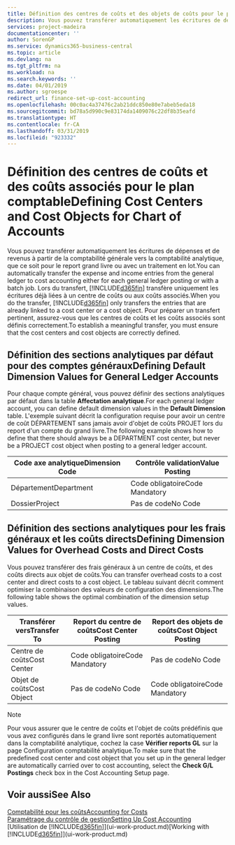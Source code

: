 ```yaml
---
title: Définition des centres de coûts et des objets de coûts pour le plan comptable | Microsoft Docs
description: Vous pouvez transférer automatiquement les écritures de dépenses et de revenus à partir de la comptabilité générale vers la comptabilité analytique, que ce soit pour le report grand livre ou avec un traitement en lot. Lors du transfert, le système transfère uniquement les écritures déjà liées à un centre de coûts ou à un objet de coûts. Pour préparer un transfert pertinent, assurez-vous que les centres de coûts et les coûts associés sont définis correctement.
services: project-madeira
documentationcenter: ''
author: SorenGP
ms.service: dynamics365-business-central
ms.topic: article
ms.devlang: na
ms.tgt_pltfrm: na
ms.workload: na
ms.search.keywords: ''
ms.date: 04/01/2019
ms.author: sgroespe
redirect_url: finance-set-up-cost-accounting
ms.openlocfilehash: 00c0ac4a37476c2ab21ddc850e80e7abeb5eda18
ms.sourcegitcommit: bd78a5d990c9e83174da1409076c22df8b35eafd
ms.translationtype: HT
ms.contentlocale: fr-CA
ms.lasthandoff: 03/31/2019
ms.locfileid: "923332"
---
```

# <a name="defining-cost-centers-and-cost-objects-for-chart-of-accounts"></a><span data-ttu-id="53af5-105">Définition des centres de coûts et des coûts associés pour le plan comptable</span><span class="sxs-lookup"><span data-stu-id="53af5-105">Defining Cost Centers and Cost Objects for Chart of Accounts</span></span>
<span data-ttu-id="53af5-106">Vous pouvez transférer automatiquement les écritures de dépenses et de revenus à partir de la comptabilité générale vers la comptabilité analytique, que ce soit pour le report grand livre ou avec un traitement en lot.</span><span class="sxs-lookup"><span data-stu-id="53af5-106">You can automatically transfer the expense and income entries from the general ledger to cost accounting either for each general ledger posting or with a batch job.</span></span> <span data-ttu-id="53af5-107">Lors du transfert, [!INCLUDE[d365fin](includes/d365fin_md.md)] transfère uniquement les écritures déjà liées à un centre de coûts ou aux coûts associés.</span><span class="sxs-lookup"><span data-stu-id="53af5-107">When you do the transfer, [!INCLUDE[d365fin](includes/d365fin_md.md)] only transfers the entries that are already linked to a cost center or a cost object.</span></span> <span data-ttu-id="53af5-108">Pour préparer un transfert pertinent, assurez-vous que les centres de coûts et les coûts associés sont définis correctement.</span><span class="sxs-lookup"><span data-stu-id="53af5-108">To establish a meaningful transfer, you must ensure that the cost centers and cost objects are correctly defined.</span></span>  

## <a name="defining-default-dimension-values-for-general-ledger-accounts"></a><span data-ttu-id="53af5-109">Définition des sections analytiques par défaut pour des comptes généraux</span><span class="sxs-lookup"><span data-stu-id="53af5-109">Defining Default Dimension Values for General Ledger Accounts</span></span>  
<span data-ttu-id="53af5-110">Pour chaque compte général, vous pouvez définir des sections analytiques par défaut dans la table **Affectation analytique**.</span><span class="sxs-lookup"><span data-stu-id="53af5-110">For each general ledger account, you can define default dimension values in the **Default Dimension** table.</span></span> <span data-ttu-id="53af5-111">L'exemple suivant décrit la configuration requise pour avoir un centre de coût DÉPARTEMENT sans jamais avoir d'objet de coûts PROJET lors du report d'un compte du grand livre.</span><span class="sxs-lookup"><span data-stu-id="53af5-111">The following example shows how to define that there should always be a DEPARTMENT cost center, but never be a PROJECT cost object when posting to a general ledger account.</span></span>  

|<span data-ttu-id="53af5-112">**Code axe analytique**</span><span class="sxs-lookup"><span data-stu-id="53af5-112">**Dimension Code**</span></span>|<span data-ttu-id="53af5-113">**Contrôle validation**</span><span class="sxs-lookup"><span data-stu-id="53af5-113">**Value Posting**</span></span>|  
|------------------------------------------|-----------------------------------------|  
|<span data-ttu-id="53af5-114">Département</span><span class="sxs-lookup"><span data-stu-id="53af5-114">Department</span></span>|<span data-ttu-id="53af5-115">Code obligatoire</span><span class="sxs-lookup"><span data-stu-id="53af5-115">Code Mandatory</span></span>|  
|<span data-ttu-id="53af5-116">Dossier</span><span class="sxs-lookup"><span data-stu-id="53af5-116">Project</span></span>|<span data-ttu-id="53af5-117">Pas de code</span><span class="sxs-lookup"><span data-stu-id="53af5-117">No Code</span></span>|  

## <a name="defining-dimension-values-for-overhead-costs-and-direct-costs"></a><span data-ttu-id="53af5-118">Définition des sections analytiques pour les frais généraux et les coûts directs</span><span class="sxs-lookup"><span data-stu-id="53af5-118">Defining Dimension Values for Overhead Costs and Direct Costs</span></span>  
 <span data-ttu-id="53af5-119">Vous pouvez transférer des frais généraux à un centre de coûts, et des coûts directs aux objet de coûts.</span><span class="sxs-lookup"><span data-stu-id="53af5-119">You can transfer overhead costs to a cost center and direct costs to a cost object.</span></span> <span data-ttu-id="53af5-120">Le tableau suivant décrit comment optimiser la combinaison des valeurs de configuration des dimensions.</span><span class="sxs-lookup"><span data-stu-id="53af5-120">The following table shows the optimal combination of the dimension setup values.</span></span>  

|<span data-ttu-id="53af5-121">Transférer vers</span><span class="sxs-lookup"><span data-stu-id="53af5-121">Transfer To</span></span>|<span data-ttu-id="53af5-122">Report du centre de coûts</span><span class="sxs-lookup"><span data-stu-id="53af5-122">Cost Center Posting</span></span>|<span data-ttu-id="53af5-123">Report des objets de coûts</span><span class="sxs-lookup"><span data-stu-id="53af5-123">Cost Object Posting</span></span>|  
|-----------------|-------------------------|-------------------------|  
|<span data-ttu-id="53af5-124">Centre de coûts</span><span class="sxs-lookup"><span data-stu-id="53af5-124">Cost Center</span></span>|<span data-ttu-id="53af5-125">Code obligatoire</span><span class="sxs-lookup"><span data-stu-id="53af5-125">Code Mandatory</span></span>|<span data-ttu-id="53af5-126">Pas de code</span><span class="sxs-lookup"><span data-stu-id="53af5-126">No Code</span></span>|  
|<span data-ttu-id="53af5-127">Objet de coûts</span><span class="sxs-lookup"><span data-stu-id="53af5-127">Cost Object</span></span>|<span data-ttu-id="53af5-128">Pas de code</span><span class="sxs-lookup"><span data-stu-id="53af5-128">No Code</span></span>|<span data-ttu-id="53af5-129">Code obligatoire</span><span class="sxs-lookup"><span data-stu-id="53af5-129">Code Mandatory</span></span>|  

> [!NOTE]  
>  <span data-ttu-id="53af5-130">Pour vous assurer que le centre de coûts et l'objet de coûts prédéfinis que vous avez configurés dans le grand livre sont reportés automatiquement dans la comptabilité analytique, cochez la case **Vérifier reports GL** sur la page Configuration comptabilité analytique.</span><span class="sxs-lookup"><span data-stu-id="53af5-130">To make sure that the predefined cost center and cost object that you set up in the general ledger are automatically carried over to cost accounting, select the **Check G/L Postings** check box in the Cost Accounting Setup page.</span></span>  

## <a name="see-also"></a><span data-ttu-id="53af5-131">Voir aussi</span><span class="sxs-lookup"><span data-stu-id="53af5-131">See Also</span></span>  
[<span data-ttu-id="53af5-132">Comptabilité pour les coûts</span><span class="sxs-lookup"><span data-stu-id="53af5-132">Accounting for Costs</span></span>](finance-manage-cost-accounting.md)  
[<span data-ttu-id="53af5-133">Paramétrage du contrôle de gestion</span><span class="sxs-lookup"><span data-stu-id="53af5-133">Setting Up Cost Accounting</span></span>](finance-set-up-cost-accounting.md)  
<span data-ttu-id="53af5-134">[Utilisation de [!INCLUDE[d365fin](includes/d365fin_md.md)]](ui-work-product.md)</span><span class="sxs-lookup"><span data-stu-id="53af5-134">[Working with [!INCLUDE[d365fin](includes/d365fin_md.md)]](ui-work-product.md)</span></span>
